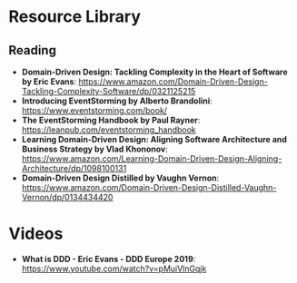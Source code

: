 # Resource Library

## Reading
- **Domain-Driven Design: Tackling Complexity in the Heart of Software by Eric Evans**: https://www.amazon.com/Domain-Driven-Design-Tackling-Complexity-Software/dp/0321125215
- **Introducing EventStorming by Alberto Brandolini**: https://www.eventstorming.com/book/
- **The EventStorming Handbook by Paul Rayner**: https://leanpub.com/eventstorming_handbook
- **Learning Domain-Driven Design: Aligning Software Architecture and Business Strategy by Vlad Khononov**: https://www.amazon.com/Learning-Domain-Driven-Design-Aligning-Architecture/dp/1098100131
- **Domain-Driven Design Distilled by Vaughn Vernon**: https://www.amazon.com/Domain-Driven-Design-Distilled-Vaughn-Vernon/dp/0134434420

# Videos
- **What is DDD - Eric Evans - DDD Europe 2019**: https://www.youtube.com/watch?v=pMuiVlnGqjk
